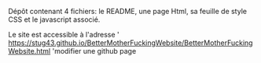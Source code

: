 Dépôt contenant 4 fichiers: le README, une page Html, sa feuille de style CSS et le javascript associé.

Le site est accessible à l'adresse
' https://stug43.github.io/BetterMotherFuckingWebsite/BetterMotherFuckingWebsite.html 'modifier une github page
